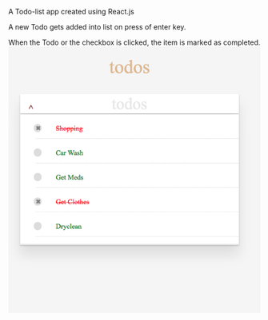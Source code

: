 A Todo-list app created using React.js

A new Todo gets added into list on press of enter key.

When the Todo or the checkbox is clicked, the item is marked as completed.
![Screenshot](Todo.png)
